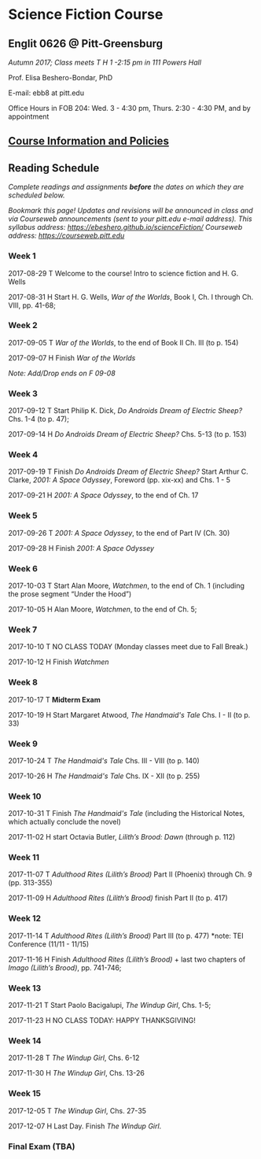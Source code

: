 # Science Fiction Course
## Englit 0626 @ Pitt-Greensburg

*Autumn 2017; Class meets T H 1 -2:15 pm in 111 Powers Hall*

Prof. Elisa Beshero-Bondar, PhD

E-mail: ebb8 at pitt.edu

Office Hours in FOB 204: Wed. 3 - 4:30 pm, Thurs. 2:30 - 4:30 PM, and by appointment

## [Course Information and Policies](courseInfo.md)

## Reading Schedule
*Complete readings and assignments **before** the dates on which they are scheduled below.*

*Bookmark this page! Updates and revisions will be announced in class and via Courseweb announcements (sent to your pitt.edu e-mail address).*
*This syllabus address: https://ebeshero.github.io/scienceFiction/  Courseweb address: https://courseweb.pitt.edu* 

### Week 1
2017-08-29	T Welcome to the course! Intro to science fiction and H. G. Wells

2017-08-31	H Start H. G. Wells, *War of the Worlds*, Book I, Ch. I through Ch. VIII, pp. 41-68;

### Week 2
2017-09-05	T *War of the Worlds*, to the end of Book II Ch. III (to p. 154)

2017-09-07	H Finish *War of the Worlds*

*Note: Add/Drop ends on F 09-08*

### Week 3
2017-09-12	T  Start Philip K. Dick, *Do Androids Dream of Electric Sheep?* Chs. 1-4 (to p. 47); 

2017-09-14	H *Do Androids Dream of Electric Sheep?* Chs. 5-13 (to p. 153)

### Week 4
2017-09-19	T Finish *Do Androids Dream of Electric Sheep?*  Start Arthur C. Clarke, *2001: A Space Odyssey*, Foreword (pp. xix-xx) and Chs. 1 - 5

2017-09-21	H *2001: A Space Odyssey*, to the end of Ch. 17

### Week 5
2017-09-26	T *2001: A Space Odyssey*, to the end of Part IV (Ch. 30)

2017-09-28	H Finish *2001: A Space Odyssey*

### Week 6
2017-10-03	T Start Alan Moore, *Watchmen*,  to the end of Ch. 1 (including the prose segment “Under the Hood”) 

2017-10-05	H Alan Moore, *Watchmen*, to the end of Ch. 5; 

### Week 7
2017-10-10	T NO CLASS TODAY (Monday classes meet due to Fall Break.)

2017-10-12	H Finish *Watchmen*

### Week 8
2017-10-17	T **Midterm Exam**

2017-10-19	H Start Margaret Atwood, *The Handmaid's Tale* Chs. I - II (to p. 33)

### Week 9
2017-10-24	T *The Handmaid's Tale* Chs. III - VIII (to p. 140)

2017-10-26	H *The Handmaid's Tale* Chs.  IX - XII (to p. 255)

### Week 10
2017-10-31	T Finish *The Handmaid's Tale* (including the Historical Notes, which actually conclude the novel)

2017-11-02	H start Octavia Butler, *Lilith’s Brood: Dawn* (through p. 112)

### Week 11
2017-11-07	T  *Adulthood Rites (Lilith’s Brood)* Part II (Phoenix) through Ch. 9 (pp. 313-355)

2017-11-09	H *Adulthood Rites (Lilith’s Brood)* finish Part II (to p. 417)

### Week 12
2017-11-14	T *Adulthood Rites (Lilith’s Brood)* Part III (to p. 477)
*note: TEI Conference (11/11 - 11/15)

2017-11-16	H Finish *Adulthood Rites (Lilith’s Brood)* + last two chapters of *Imago (Lilith’s Brood)*, pp. 741-746;

### Week 13
2017-11-21	T Start Paolo Bacigalupi, *The Windup Girl*, Chs. 1-5;

2017-11-23	H NO CLASS TODAY: HAPPY THANKSGIVING!

### Week 14
2017-11-28	T *The Windup Girl*, Chs. 6-12

2017-11-30	H *The Windup Girl*, Chs. 13-26

### Week 15
2017-12-05	T *The Windup Girl*, Chs. 27-35

2017-12-07	H Last Day. Finish *The Windup Girl*.

### Final Exam (TBA)
